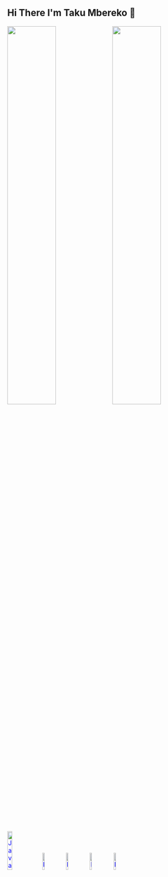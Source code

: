 ## Hi There I'm Taku Mbereko 👋

<img align="left" width="47%" src="https://github-readme-stats.vercel.app/api?username=W1Z4RD-bytes&show_icons=true&theme=radical"/>
<img align="" width="47%" src="https://github-readme-stats.vercel.app/api/top-langs/?username=W1Z4RD-bytes&layout=compact"/> 

<div style="color:blue" width="100%">
  
  <img alt="Javascript" width="15%" src="https://img.shields.io/badge/javascript-%23323330.svg?style=for-the-badge&logo=javascript&logoColor=%23F7DF1E"/>
  <img alt="Python" width="10%" src="https://img.shields.io/badge/python-3670A0?style=for-the-badge&logo=python&logoColor=ffdd54"/>
  <img  alt="Node.js" width="10%" src="https://img.shields.io/badge/node.js-6DA55F?style=for-the-badge&logo=node.js&logoColor=white"/>
  <img  alt="Django" width="10%" src="https://img.shields.io/badge/django-%23092E20.svg?style=for-the-badge&logo=django&logoColor=white"/>
  <img  alt="React" width="10%" src="https://img.shields.io/badge/react-%2320232a.svg?style=for-the-badge&logo=react&logoColor=%2361DAFB"/>
</div>


    
</div>

